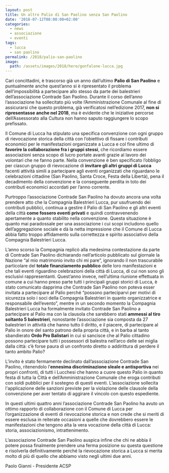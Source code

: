 ```yaml
---
layout: post
title: Un altro Palio di San Paolino senza San Paolino
date: '2018-07-12T08:00:00+02:00'
categories:
  - news
  - associazione
  - eventi
tags:
  - lucca
  - san paolino
permalink: /2018/palio-san-paolino
image:
  path: /assets/images/2018/hero/gonfalone-lucca.jpg
---
```


Cari concittadini, è trascorso già un anno dall’ultimo **Palio di San Paolino**
e puntualmente anche quest’anno si è ripresentato il problema dell’impossibilità
a partecipare allo stesso da parte dei balestrieri dell’associazione Contrade
San Paolino. Durante il corso dell’anno l’associazione ha sollecitato più volte
l’Amministrazione Comunale al fine di assicurarsi che questo problema, già
verificatosi nell’edizione 2017, **non si ripresentasse anche nel 2018**, ma è
evidente che le iniziative percorse dell’Assessorato alla Cultura non hanno
saputo raggiungere lo scopo prefissato.

<!-- more -->

Il Comune di Lucca ha stipulato una specifica convenzione con ogni gruppo di
rievocazione storica della città con l’obiettivo di fissare i contributi
economici per le manifestazioni organizzate a Lucca e col fine ultimo di
**favorire la collaborazione fra i gruppi stessi**, che ricordiamo essere
associazioni senza scopo di lucro portate avanti grazie al lavoro dei volontari
che ne fanno parte. Nella convenzione è ben specificato l’obbligo per ciascun
gruppo di rievocazione di **invitare gli altri gruppi di Lucca** facenti
attività simili a partecipare agli eventi organizzati che riguardano le
celebrazioni cittadine (San Paolino, Santa Croce, Festa della Libertà), pena il
decadimento della convenzione e la conseguente perdita in toto dei contributi
economici accordati per l’anno corrente.

Purtroppo l’associazione Contrade San Paolino ha dovuto ancora una volta
prendere atto che la Compagnia Balestrieri Lucca, pur usufruendo dei contributi
pubblici, continua a gestire il Palio di San Paolino e gli altri eventi della
città **come fossero eventi privati** e quindi contravvenendo apertamente a quanto
stabilito nella convenzione. Questa situazione è quanto mai paradossale per una
associazione i cui scopi includono quello dell’aggregazione sociale e dà la
netta impressione che il Comune di Lucca abbia fatto troppo affidamento sulla
correttezza e spirito associativo della Compagnia Balestrieri Lucca.

L’anno scorso la Compagnia replicò alla medesima contestazione da parte di
Contrade San Paolino dichiarando nell’articolo pubblicato sul giornale la
Nazione “al mio matrimonio invito chi mi pare”, ignorando il non trascurabile
particolare del **totale finanziamento pubblico** delle loro manifestazioni e che
tali eventi riguardino celebrazioni della città di Lucca, di cui non sono gli
esclusivi rappresentanti. Quest’anno invece, nell’ultima riunione effettuata in
comune a cui hanno preso parte tutti i principali gruppi storici di Lucca, è
stato comunicato dapprima che Contrade San Paolino non poteva esser invitata a
partecipare al Palio perché “possono parteciparvi per motivi di sicurezza solo i
soci della Compagnia Balestrieri in quanto organizzatrice e responsabile
dell’evento”, mentre in un secondo momento la Compagnia Balestrieri Lucca ha
formalmente invitato Contrade San Paolino a partecipare al Palio ma con la
clausola che sarebbero stati **ammessi al tiro soltanto 5 balestrieri**, nonostante
l’associazione sia composta da 27 balestrieri in attività che hanno tutto il
diritto, e il piacere, di partecipare al Palio in onore del santo patrono della
propria città, e in barba al tanto sbandierato **Ordo Pro Balistari** in cui si
sancisce che al Palio cittadino possono partecipare tutti i possessori di
balestra nell’arco delle sei miglia dalla città: c’è forse paura di un confronto
diretto o addirittura di perdere il tanto ambito Palio?

L’invito è stato fermamente declinato dall’associazione Contrade San Paolino,
ritenendolo l’**ennesima discriminazione sleale e antisportiva** nei propri
confronti, di tutti i Lucchesi che hanno a cuore questo Palio in quanto festa di
tutta la Città e dell’Amministrazione Comunale che eroga contributi con soldi
pubblici per il sostegno di questi eventi. L’associazione sollecita
l'applicazione delle sanzioni previste per la violazione delle clausole della
convenzione per aver tentato di aggirare il vincolo con questo espediente.

In questi ultimi quattro anni l’associazione Contrade San Paolino ha avuto un
ottimo rapporto di collaborazione con il Comune di Lucca per l’organizzazione di
eventi di rievocazione storica e non crede che si meriti di essere esclusa in
reiterate occasioni a quelle che dovrebbero essere le manifestazioni che tengono
alta la vera vocazione della città di Lucca: storia, associazionismo,
intrattenimento.

L’associazione Contrade San Paolino auspica infine che chi ne abbia il potere
possa finalmente prendere una ferma posizione su questa questione e risolverla
definitivamente perché la rievocazione storica a Lucca si merita molto di più di
quello che abbiamo visto negli ultimi due anni.

Paolo Gianni - Presidente ACSP
